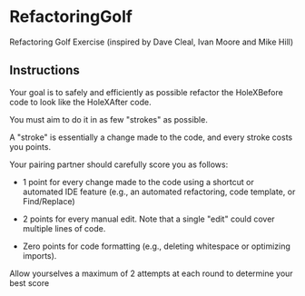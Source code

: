 # RefactoringGolf
Refactoring Golf Exercise (inspired by Dave Cleal, Ivan Moore and Mike Hill)

## Instructions
Your goal is to safely and efficiently as possible refactor the HoleXBefore code to look like the HoleXAfter code. 

You must aim to do it in as few "strokes" as possible.

A "stroke" is essentially a change made to the code, and every stroke costs you points.

Your pairing partner should carefully score you as follows:

- 1 point for every change made to the code using a shortcut or automated IDE feature (e.g., an automated refactoring, code template, or Find/Replace)

- 2 points for every manual edit. Note that a single "edit" could cover multiple lines of code.

- Zero points for code formatting (e.g., deleting whitespace or optimizing imports).

Allow yourselves a maximum of 2 attempts at each round to determine your best score

